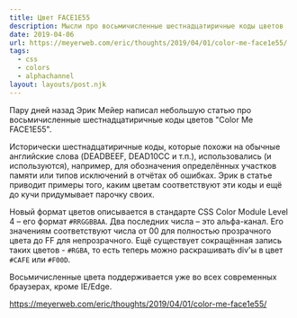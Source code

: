 ```yaml
---
title: Цвет FACE1E55
description: Мысли про восьмичисленные шестнадцатиричные коды цветов
date: 2019-04-06
url: https://meyerweb.com/eric/thoughts/2019/04/01/color-me-face1e55/
tags:
  - css
  - colors
  - alphachannel
layout: layouts/post.njk
---
```

Пару дней назад Эрик Мейер написал небольшую статью про восьмичисленные шестнадцатиричные коды цветов "Color Me FACE1E55".

Исторически шестнадцатиричные коды, которые похожи на обычные английские слова (DEADBEEF, DEAD10CC и т.п.), использовались (и используются), например, для обозначения определённых участков памяти или типов исключений в отчётах об ошибках. Эрик в статье приводит примеры того, каким цветам соответствуют эти коды и ещё до кучи придумывает парочку своих.

Новый формат цветов описывается в стандарте CSS Color Module Level 4 – его формат `#RRGGBBAA`. Два последних числа – это альфа-канал. Его значениям соответствуют числа от 00 для полностью прозрачного цвета до FF для непрозрачного. Ещё существует сокращённая запись таких цветов - `#RGBA`, то есть теперь можно раскрашивать div'ы в цвет `#CAFE` или `#F00D`. 

Восьмичисленные цвета поддерживается уже во всех современных браузерах, кроме IE/Edge. 

https://meyerweb.com/eric/thoughts/2019/04/01/color-me-face1e55/ 
